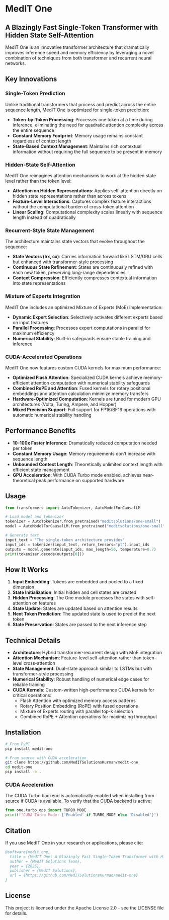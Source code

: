 # MedIT One

## A Blazingly Fast Single-Token Transformer with Hidden State Self-Attention

MedIT One is an innovative transformer architecture that dramatically improves inference speed and memory efficiency by leveraging a novel combination of techniques from both transformer and recurrent neural networks.

## Key Innovations

### Single-Token Prediction

Unlike traditional transformers that process and predict across the entire sequence length, MedIT One is optimized for single-token prediction:

- **Token-by-Token Processing**: Processes one token at a time during inference, eliminating the need for quadratic attention complexity across the entire sequence
- **Constant Memory Footprint**: Memory usage remains constant regardless of context length
- **State-Based Context Management**: Maintains rich contextual information without requiring the full sequence to be present in memory

### Hidden-State Self-Attention

MedIT One reimagines attention mechanisms to work at the hidden state level rather than the token level:

- **Attention on Hidden Representations**: Applies self-attention directly on hidden state representations rather than across tokens
- **Feature-Level Interactions**: Captures complex feature interactions without the computational burden of cross-token attention
- **Linear Scaling**: Computational complexity scales linearly with sequence length instead of quadratically

### Recurrent-Style State Management

The architecture maintains state vectors that evolve throughout the sequence:

- **State Vectors (hx, cx)**: Carries information forward like LSTM/GRU cells but enhanced with transformer-style processing
- **Continuous State Refinement**: States are continuously refined with each new token, preserving long-range dependencies
- **Context Compression**: Efficiently compresses contextual information into state representations

### Mixture of Experts Integration

MedIT One includes an optimized Mixture of Experts (MoE) implementation:

- **Dynamic Expert Selection**: Selectively activates different experts based on input features
- **Parallel Processing**: Processes expert computations in parallel for maximum efficiency
- **Numerical Stability**: Built-in safeguards ensure stable training and inference

### CUDA-Accelerated Operations

MedIT One now features custom CUDA kernels for maximum performance:

- **Optimized Flash Attention**: Specialized CUDA kernels achieve memory-efficient attention computation with numerical stability safeguards
- **Combined RoPE and Attention**: Fused kernels for rotary positional embeddings and attention calculation minimize memory transfers
- **Hardware-Optimized Computation**: Kernels are tuned for modern GPU architectures (Volta, Turing, Ampere, and Hopper)
- **Mixed Precision Support**: Full support for FP16/BF16 operations with automatic numerical stability handling

## Performance Benefits

- **10-100x Faster Inference**: Dramatically reduced computation needed per token
- **Constant Memory Usage**: Memory requirements don't increase with sequence length
- **Unbounded Context Length**: Theoretically unlimited context length with efficient state management
- **GPU Acceleration**: With CUDA Turbo mode enabled, achieves near-theoretical peak performance on supported hardware

## Usage

```python
from transformers import AutoTokenizer, AutoModelForCausalLM

# Load model and tokenizer
tokenizer = AutoTokenizer.from_pretrained("meditsolutions/one-small")
model = AutoModelForCausalLM.from_pretrained("meditsolutions/one-small")

# Generate text
input_text = "The single-token architecture provides"
input_ids = tokenizer(input_text, return_tensors="pt").input_ids
outputs = model.generate(input_ids, max_length=50, temperature=0.7)
print(tokenizer.decode(outputs[0]))
```

## How It Works

1. **Input Embedding**: Tokens are embedded and pooled to a fixed dimension
2. **State Initialization**: Initial hidden and cell states are created
3. **Hidden Processing**: The One module processes the states with self-attention on features
4. **State Update**: States are updated based on attention results
5. **Next Token Prediction**: The updated state is used to predict the next token
6. **State Preservation**: States are passed to the next inference step

## Technical Details

- **Architecture**: Hybrid transformer-recurrent design with MoE integration
- **Attention Mechanism**: Feature-level self-attention rather than token-level cross-attention
- **State Management**: Dual-state approach similar to LSTMs but with transformer-style processing
- **Numerical Stability**: Robust handling of numerical edge cases for reliable training
- **CUDA Kernels**: Custom-written high-performance CUDA kernels for critical operations:
  - Flash Attention with optimized memory access patterns
  - Rotary Position Embedding (RoPE) with fused operations
  - Mixture of Experts routing with parallel top-k selection
  - Combined RoPE + Attention operations for maximizing throughput

## Installation

```bash
# From PyPI
pip install medit-one

# From source with CUDA acceleration
git clone https://github.com/MedITSolutionsKurman/medit-one
cd medit-one
pip install -e .
```

### CUDA Acceleration

The CUDA Turbo backend is automatically enabled when installing from source if CUDA is available. To verify that the CUDA backend is active:

```python
from one.turbo_ops import TURBO_MODE
print(f"CUDA Turbo Mode: {'Enabled' if TURBO_MODE else 'Disabled'}")
```

## Citation

If you use MedIT One in your research or applications, please cite:

```bibtex
@software{medit_one,
  title = {MedIT One: A Blazingly Fast Single-Token Transformer with Hidden State Self-Attention},
  author = {MedIT Solutions Team},
  year = {2025},
  publisher = {MedIT Solutions},
  url = {https://github.com/MedITSolutionsKurman/medit-one}
}
```

## License

This project is licensed under the Apache License 2.0 - see the LICENSE file for details.